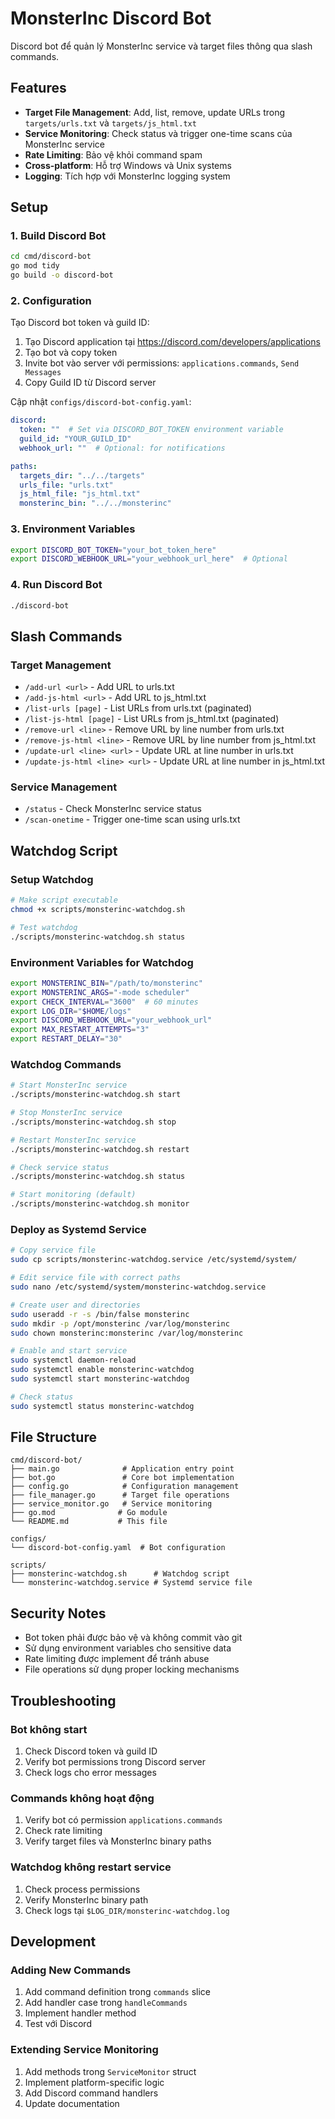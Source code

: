 # MonsterInc Discord Bot

Discord bot để quản lý MonsterInc service và target files thông qua slash commands.

## Features

- **Target File Management**: Add, list, remove, update URLs trong `targets/urls.txt` và `targets/js_html.txt`
- **Service Monitoring**: Check status và trigger one-time scans của MonsterInc service
- **Rate Limiting**: Bảo vệ khỏi command spam
- **Cross-platform**: Hỗ trợ Windows và Unix systems
- **Logging**: Tích hợp với MonsterInc logging system

## Setup

### 1. Build Discord Bot

```bash
cd cmd/discord-bot
go mod tidy
go build -o discord-bot
```

### 2. Configuration

Tạo Discord bot token và guild ID:

1. Tạo Discord application tại https://discord.com/developers/applications
2. Tạo bot và copy token
3. Invite bot vào server với permissions: `applications.commands`, `Send Messages`
4. Copy Guild ID từ Discord server

Cập nhật `configs/discord-bot-config.yaml`:

```yaml
discord:
  token: ""  # Set via DISCORD_BOT_TOKEN environment variable
  guild_id: "YOUR_GUILD_ID"
  webhook_url: ""  # Optional: for notifications

paths:
  targets_dir: "../../targets"
  urls_file: "urls.txt"
  js_html_file: "js_html.txt"
  monsterinc_bin: "../../monsterinc"
```

### 3. Environment Variables

```bash
export DISCORD_BOT_TOKEN="your_bot_token_here"
export DISCORD_WEBHOOK_URL="your_webhook_url_here"  # Optional
```

### 4. Run Discord Bot

```bash
./discord-bot
```

## Slash Commands

### Target Management

- `/add-url <url>` - Add URL to urls.txt
- `/add-js-html <url>` - Add URL to js_html.txt
- `/list-urls [page]` - List URLs from urls.txt (paginated)
- `/list-js-html [page]` - List URLs from js_html.txt (paginated)
- `/remove-url <line>` - Remove URL by line number from urls.txt
- `/remove-js-html <line>` - Remove URL by line number from js_html.txt
- `/update-url <line> <url>` - Update URL at line number in urls.txt
- `/update-js-html <line> <url>` - Update URL at line number in js_html.txt

### Service Management

- `/status` - Check MonsterInc service status
- `/scan-onetime` - Trigger one-time scan using urls.txt

## Watchdog Script

### Setup Watchdog

```bash
# Make script executable
chmod +x scripts/monsterinc-watchdog.sh

# Test watchdog
./scripts/monsterinc-watchdog.sh status
```

### Environment Variables for Watchdog

```bash
export MONSTERINC_BIN="/path/to/monsterinc"
export MONSTERINC_ARGS="-mode scheduler"
export CHECK_INTERVAL="3600"  # 60 minutes
export LOG_DIR="$HOME/logs"
export DISCORD_WEBHOOK_URL="your_webhook_url"
export MAX_RESTART_ATTEMPTS="3"
export RESTART_DELAY="30"
```

### Watchdog Commands

```bash
# Start MonsterInc service
./scripts/monsterinc-watchdog.sh start

# Stop MonsterInc service
./scripts/monsterinc-watchdog.sh stop

# Restart MonsterInc service
./scripts/monsterinc-watchdog.sh restart

# Check service status
./scripts/monsterinc-watchdog.sh status

# Start monitoring (default)
./scripts/monsterinc-watchdog.sh monitor
```

### Deploy as Systemd Service

```bash
# Copy service file
sudo cp scripts/monsterinc-watchdog.service /etc/systemd/system/

# Edit service file with correct paths
sudo nano /etc/systemd/system/monsterinc-watchdog.service

# Create user and directories
sudo useradd -r -s /bin/false monsterinc
sudo mkdir -p /opt/monsterinc /var/log/monsterinc
sudo chown monsterinc:monsterinc /var/log/monsterinc

# Enable and start service
sudo systemctl daemon-reload
sudo systemctl enable monsterinc-watchdog
sudo systemctl start monsterinc-watchdog

# Check status
sudo systemctl status monsterinc-watchdog
```

## File Structure

```
cmd/discord-bot/
├── main.go              # Application entry point
├── bot.go               # Core bot implementation
├── config.go            # Configuration management
├── file_manager.go      # Target file operations
├── service_monitor.go   # Service monitoring
├── go.mod              # Go module
└── README.md           # This file

configs/
└── discord-bot-config.yaml  # Bot configuration

scripts/
├── monsterinc-watchdog.sh      # Watchdog script
└── monsterinc-watchdog.service # Systemd service file
```

## Security Notes

- Bot token phải được bảo vệ và không commit vào git
- Sử dụng environment variables cho sensitive data
- Rate limiting được implement để tránh abuse
- File operations sử dụng proper locking mechanisms

## Troubleshooting

### Bot không start

1. Check Discord token và guild ID
2. Verify bot permissions trong Discord server
3. Check logs cho error messages

### Commands không hoạt động

1. Verify bot có permission `applications.commands`
2. Check rate limiting
3. Verify target files và MonsterInc binary paths

### Watchdog không restart service

1. Check process permissions
2. Verify MonsterInc binary path
3. Check logs tại `$LOG_DIR/monsterinc-watchdog.log`

## Development

### Adding New Commands

1. Add command definition trong `commands` slice
2. Add handler case trong `handleCommands`
3. Implement handler method
4. Test với Discord

### Extending Service Monitoring

1. Add methods trong `ServiceMonitor` struct
2. Implement platform-specific logic
3. Add Discord command handlers
4. Update documentation 